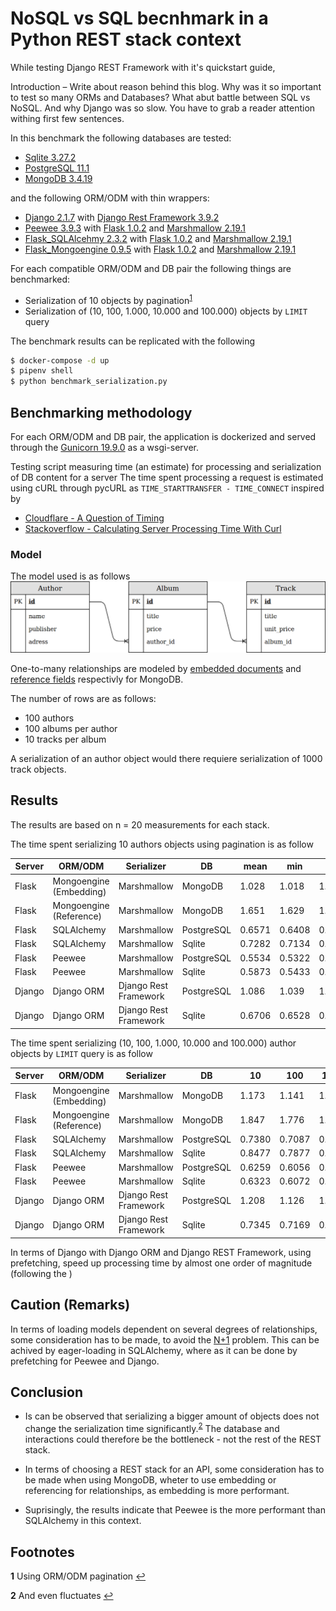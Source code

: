 # NoSQL vs SQL becnhmark in a Python REST stack context
While testing Django REST Framework with it's quickstart guide,

Introduction – Write about reason behind this blog. Why was it so important to test so many ORMs and Databases? What abut battle between SQL vs NoSQL. And why Django was so slow. You have to grab a reader attention withing first few sentences.

In this benchmark the following databases are tested:
- [Sqlite 3.27.2](https://www.sqlite.org/)
- [PostgreSQL 11.1](https://hub.docker.com/_/postgres)
- [MongoDB 3.4.19](https://hub.docker.com/_/mongo)

and the following ORM/ODM with thin wrappers:
- [Django 2.1.7](https://djangoproject.com/) with [Django Rest Framework 3.9.2](https://django-rest-framework.org/)
- [Peewee 3.9.3](https://peewee-orm.com/) with [Flask 1.0.2](http://flask.pocoo.org/) and [Marshmallow 2.19.1](https://marshmallow.readthedocs.io/)
- [Flask_SQLAlcehmy 2.3.2](http://flask-sqlalchemy.pocoo.org/) with [Flask 1.0.2](http://flask.pocoo.org/) and [Marshmallow 2.19.1](https://marshmallow.readthedocs.io/)
- [Flask_Mongoengine 0.9.5](http://docs.mongoengine.org/projects/flask-mongoengine/) with [Flask 1.0.2](http://flask.pocoo.org/) and [Marshmallow 2.19.1](https://marshmallow.readthedocs.io/)

For each compatible ORM/ODM and DB pair the following things are benchmarked:
- Serialization of 10 objects by pagination<sup id="a1">[1](#f1)</sup>
- Serialization of (10, 100, 1.000, 10.000 and 100.000) objects by `LIMIT` query

The benchmark results can be replicated with the following
```bash
$ docker-compose -d up
$ pipenv shell
$ python benchmark_serialization.py
```

## Benchmarking methodology
For each ORM/ODM and DB pair, the application is dockerized and served through the [Gunicorn 19.9.0](https://gunicorn.org/) as a wsgi-server.

Testing script measuring time (an estimate) for processing and serialization of DB content for a server
The time spent processing a request is estimated using cURL through pycURL as `TIME_STARTTRANSFER - TIME_CONNECT` inspired by
- [Cloudflare - A Question of Timing](http://blog.cloudflare.com/a-question-of-timing/)
- [Stackoverflow - Calculating Server Processing Time With Curl](http://stackoverflow.com/questions/17638026/calculating-server-processing-time-with-curl)


### Model
The model used is as follows
![UML diagram of model](model.png)

One-to-many relationships are modeled by [embedded documents](https://docs.mongodb.com/manual/tutorial/model-embedded-one-to-many-relationships-between-documents/) and [reference fields](https://docs.mongodb.com/manual/tutorial/model-referenced-one-to-many-relationships-between-documents/) respectivly for MongoDB.

The number of rows are as follows:
- 100 authors
- 100 albums per author
- 10 tracks per album

A serialization of an author object would there requiere serialization of 1000 track objects.

## Results
The results are based on n = 20 measurements for each stack.

The time spent serializing 10 authors objects using pagination is as follow

| Server | ORM/ODM                 | Serializer            | DB         | mean   | min    | max    | std    |
|--------|-------------------------|-----------------------|------------|--------|--------|--------|--------|
| Flask  | Mongoengine (Embedding) | Marshmallow           | MongoDB    | 1.028  | 1.018  | 1.044  | 0.0068 |
| Flask  | Mongoengine (Reference) | Marshmallow           | MongoDB    | 1.651  | 1.629  | 1.677  | 0.015  |
| Flask  | SQLAlchemy              | Marshmallow           | PostgreSQL | 0.6571 | 0.6408 | 0.7192 | 0.017  |
| Flask  | SQLAlchemy              | Marshmallow           | Sqlite     | 0.7282 | 0.7134 | 0.7436 | 0.0094 |
| Flask  | Peewee                  | Marshmallow           | PostgreSQL | 0.5534 | 0.5322 | 0.5799 | 0.015  |
| Flask  | Peewee                  | Marshmallow           | Sqlite     | 0.5873 | 0.5433 | 0.5873 | 0.014  |
| Django | Django ORM              | Django Rest Framework | PostgreSQL | 1.086  | 1.039  | 1.221  | 0.055  |
| Django | Django ORM              | Django Rest Framework | Sqlite     | 0.6706 | 0.6528 | 0.7387 | 0.019  |

The time spent serializing (10, 100, 1.000, 10.000 and 100.000) author objects by `LIMIT` query is as follow

| Server | ORM/ODM                 | Serializer            | DB         | 10     | 100    | 1.000  | 10.000 | 100.000 |
|--------|-------------------------|-----------------------|------------|--------|--------|--------|--------|---------|
| Flask  | Mongoengine (Embedding) | Marshmallow           | MongoDB    | 1.173  | 1.141  | 1.114  | 1.174  | 1.181   |
| Flask  | Mongoengine (Reference) | Marshmallow           | MongoDB    | 1.847  | 1.776  | 1.770  | 1.904  | 1.925   |
| Flask  | SQLAlchemy              | Marshmallow           | PostgreSQL | 0.7380 | 0.7087 | 0.7052 | 0.7407 | 0.7770  |
| Flask  | SQLAlchemy              | Marshmallow           | Sqlite     | 0.8477 | 0.7877 | 0.7886 | 0.8047 | 0.8736  |
| Flask  | Peewee                  | Marshmallow           | PostgreSQL | 0.6259 | 0.6056 | 0.6012 | 0.6403 | 0.6417  |
| Flask  | Peewee                  | Marshmallow           | Sqlite     | 0.6323 | 0.6072 | 0.6061 | 0.6185 | 0.6450  |
| Django | Django ORM              | Django Rest Framework | PostgreSQL | 1.208  | 1.126  | 1.127  | 1.160  | 1.162   |
| Django | Django ORM              | Django Rest Framework | Sqlite     | 0.7345 | 0.7169 | 0.7233 | 0.7635 | 0.7654  |


In terms of Django with Django ORM and Django REST Framework, using prefetching, speed up processing time by almost one order of magnitude (following the )

## Caution (Remarks)
In terms of loading models dependent on several degrees of relationships, some consideration has to be made, to avoid the [N+1](https://stackoverflow.com/questions/97197/what-is-the-n1-selects-problem-in-orm-object-relational-mapping) problem.
This can be achived by eager-loading in SQLAlchemy, where as it can be done by prefetching for Peewee and Django.


## Conclusion
- Is can be observed that serializing a bigger amount of objects does not change the serialization time significantly.<sup id="a2">[2](#f2)</sup> The database and interactions could therefore be the bottleneck - not the rest of the REST stack.

- In terms of choosing a REST stack for an API, some consideration has to be made when using MongoDB, wheter to use embedding or referencing for relationships, as embedding is more performant.

- Suprisingly, the results indicate that Peewee is the more performant than SQLAlchemy in this context.


## Footnotes
<b id="f1">1</b> Using ORM/ODM pagination [↩](#a1)

<b id="f2">2</b> And even fluctuates [↩](#a2)